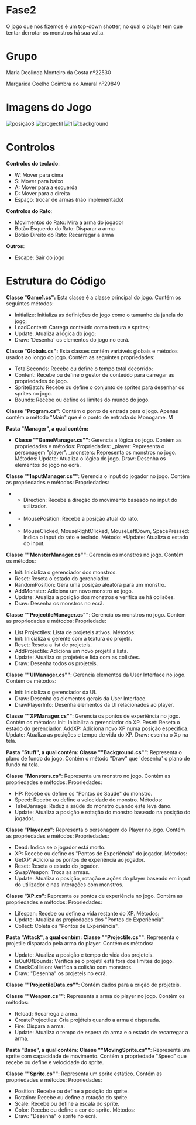 # Fase2
O jogo que nós fizemos é um top-down shotter, no qual o player tem que tentar derrotar os monstros há sua volta.

# Grupo
Maria Deolinda Monteiro da Costa nº22530

Margarida Coelho Coimbra do Amaral nº29849

# Imagens do Jogo
![posição3](https://github.com/theseaweed2005/Fase1/assets/150022513/933182dd-6ed7-4e00-8ef1-abe0aa0bb533)
![progectil](https://github.com/theseaweed2005/Fase1/assets/150022513/53317ffb-4894-4021-a251-3a1074f3095c)
![1](https://github.com/theseaweed2005/Fase1/assets/150022513/03ab4861-4f5c-4060-8c7c-45b9d22487f1)
![background](https://github.com/theseaweed2005/Fase1/assets/150022513/dadba694-ea68-4502-8210-260bfd7ee57a)


# Controlos


**Controlos do teclado**:

* W: Mover para cima
* S: Mover para baixo
* A: Mover para a esquerda
* D: Mover para a direita
* Espaço: trocar de armas (não implementado)

**Controlos do Rato**:
* Movimentos do Rato: Mira a arma do jogador
* Botão Esquerdo do Rato: Disparar a arma
* Botão Direito do Rato: Recarregar a arma

**Outros**:
* Escape: Sair do jogo






# Estrutura do Código

**Classe "Game1.cs":** Esta classe é a classe principal do jogo. Contém os seguintes métodos:
* Initialize: Initializa as definições do jogo como o tamanho da janela do jogo;
* LoadContent: Carrega conteúdo como textura e sprites;
* Update: Atualiza a lógica do jogo;
* Draw: 'Desenha' os elementos do jogo no ecrã.


**Classe "Globals.cs":** Esta classes contém variáveis globais e métodos usados ao longo do jogo. Contém as seguintes propriedades:
* TotalSeconds: Recebe ou define o tempo total decorrido;
* Content: Recebe ou define o gestor de conteúdo para carregar as propriedades do jogo.
* SpriteBatch: Recebe ou define o conjunto de sprites para desenhar os sprites no jogo.
* Bounds: Recebe ou define os limites do mundo do jogo. 


**Classe "Program.cs":** Contém o ponto de entrada para o jogo. Apenas contém o método "Main" que é o ponto de entrada do Monogame. M





**Pasta "Manager", a qual contém:**
* **Classe ""GameManager.cs""**: Gerencia a lógica do jogo. Contém as propriedades e métodos:
Propriedades: 
_player: Representa o personagem "player".
_monsters: Representa os monstros no jogo.
Métodos:
Update: Atualiza o lógica do jogo.
Draw: Desenha os elementos do jogo no ecrã.


**Classe ""InputManager.cs""**: Gerencia o input do jogador no jogo. Contém as propriedades e métodos:
Propriedades: 
* * Direction: Recebe a direção do movimento baseado no input do utilizador.
* * MousePosition: Recebe a posição atual do rato.
* * MouseClicked, MouseRightClicked, MouseLeftDown, SpacePressed: Indica o input do rato e teclado.
Método:
*Update: Atualiza o estado do input.


**Classe ""MonsterManager.cs""**: Gerencia os monstros no jogo. Contém os métodos:
* Init: Inicializa o gerenciador dos monstros. 
* Reset: Reseta o estado do gerenciador.
* RandomPosition: Gera uma posição aleatóra para um monstro.
* AddMonster: Adiciona um novo monstro ao jogo.
* Update: Atualiza a posição dos monstros e verifica se há colisões.
* Draw: Desenha os monstros no ecrã.


**Classe ""ProjectileManager.cs""**: Gerencia os monstros no jogo. Contém as propriedades e métodos:
Propriedade:
* List Projectiles: Lista de projeteis ativos.
Métodos:
* Init: Inicializa o gerente com a textura do projetil.
* Reset: Reseta a list de projeteis.
* AddProjectile: Adiciona um novo projetil à lista.
* Update: Atualiza os projeteis e lida com as colisões.
* Draw: Desenha todos os projeteis.

  
**Classe ""UIManager.cs""**: Gerencia elementos da User Interface no jogo. Contém os métodos:
* Init: Inicializa o gerenciador da UI.
* Draw: Desenha os elementos gerais da User Interface.
* DrawPlayerInfo: Desenha elementos da UI relacionados ao player.


**Classe ""XPManager.cs""**: Gerencia os pontos de experiência no jogo. Contém os métodos:
Init: Inicializa o gerenciador do XP.
Reset: Reseta o estado do gerenciador. 
AddXP: Adiciona novo XP numa posição específica.
Update: Atualiza as posições e tempo de vida do XP.
Draw: esenha o Xp na tela. 







**Pasta "Stuff", a qual contém:**
**Classe ""Background.cs""**: Representa o plano de fundo do jogo. Contém o método "Draw" que 'desenha' o plano de fundo na tela.


**Classe "Monsters.cs"**: Representa um monstro no jogo. Contém as propriedades e métodos:
Propriedades:
* HP: Recebe ou define os "Pontos de Saúde" do monstro.
* Speed: Recebe ou define a velocidade do monstro.
Métodos:
* TakeDamage: Reduz a saúde do monstro quando este leva dano. 
* Update: Atualiza a posição e rotação do monstro baseado na posição do jogador. 


**Classe "Player.cs"**: Representa o personagem do Player no jogo. Contém as propriedades e métodos:
Propriedades:
* Dead: Indica se o jogador está morto.
* XP: Recebe ou define os "Pontos de Experiência" do jogador.
Métodos:
* GetXP: Adiciona os pontos de experiência ao jogador. 
* Reset: Reseta o estado do jogador.
* SwapWeapon: Troca as armas.
* Update: Atualiza o posição, rotação e ações do player baseado em input do utilizador e nas interações com monstros.


**Classe "XP.cs"**: Represnta os pontos de experiência no jogo. Contém as propriedades e métodos:
Propriedades:
* Lifespan: Recebe ou define a vida restante do XP.
Métodos: 
* Update: Atualiza as propiedades dos "Pontos de Experiência".
* Collect: Coleta os "Pontos de Experiência".


**Pasta "Attack", a qual contém:**
**Classe ""Projectile.cs""**: Representa o projetile disparado pela arma do player. Contém os métodos:
* Update: Atualiza a posição e tempo de vida dos projeteis. 
* IsOutOfBounds: Verifica se o projétil está fora dos limites do jogo.
* CheckCollision: Verifica a colisão com monstros. 
* Draw: "Desenha" os projeteis no ecrã.


**Classe ""ProjectileData.cs""**: Contém dados para a crição de projeteis.


**Classe ""Weapon.cs""**: Representa a arma do player no jogo. Contém os métodos:
* Reload: Recarrega a arma.
* CreateProjectiles: Cria projéteis quando a arma é disparada. 
* Fire: Dispara a arma.
* Update: Atualiza o tempo de espera da arma e o estado de recarregar a arma.


**Pasta "Base", a qual contém:**
**Classe ""MovingSprite.cs""**: Representa um sprite com capacidade de movimento. Contém a propriedade "Speed" que recebe ou define e velocidade do sprite.


**Classe ""Sprite.cs""**: Representa um sprite estático. Contém as propriedades e métodos:
Propriedades: 
* Position: Recebe ou define a posição do sprite.
* Rotation: Recebe ou define a rotação do sprite.
* Scale: Recebe ou define a escala do sprite.
* Color: Recebe ou define a cor do sprite.
Métodos:
* Draw: "Desenha" o sprite no ecrã.



